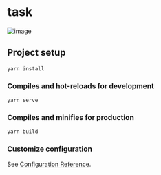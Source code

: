 # task
![image](https://user-images.githubusercontent.com/83082448/133640682-95ef18f7-0ba8-4eb9-a361-a11e9b900522.png)


## Project setup
```
yarn install
```

### Compiles and hot-reloads for development
```
yarn serve
```

### Compiles and minifies for production
```
yarn build
```

### Customize configuration
See [Configuration Reference](https://cli.vuejs.org/config/).
